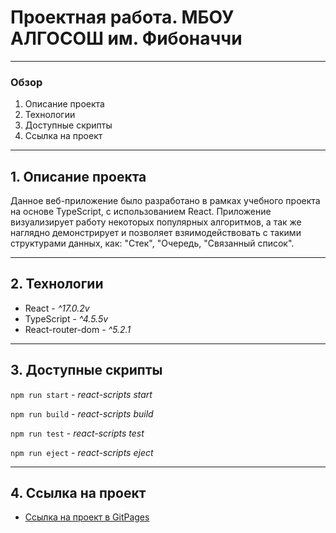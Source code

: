 # Проектная работа. МБОУ АЛГОСОШ им. Фибоначчи
____
### Обзор ###
1. Описание проекта
2. Технологии
3. Доступные скрипты
4. Ссылка на проект
____
## 1. Описание проекта ##
Данное веб-приложение было разработано в рамках учебного проекта на основе TypeScript, с использованием React.
Приложение визуализирует работу некоторых популярных алгоритмов, а так же наглядно демонстрирует и позволяет взяимодействовать с такими структурами данных, как: "Стек", "Очередь, "Связанный список".

___
## 2. Технологии ##
* React - *^17.0.2v*
* TypeScript - *^4.5.5v*
* React-router-dom - *^5.2.1*

___
## 3. Доступные скрипты ##
```npm run start``` - *react-scripts start*

```npm run build``` - *react-scripts build*

```npm run test``` - *react-scripts test*

```npm run eject``` - *react-scripts eject*

___
## 4. Ссылка на проект
* [Ссылка на проект в GitPages](https://danielermal.github.io/algososh/)
